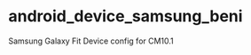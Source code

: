 android_device_samsung_beni
===========================

Samsung Galaxy Fit Device config for CM10.1
